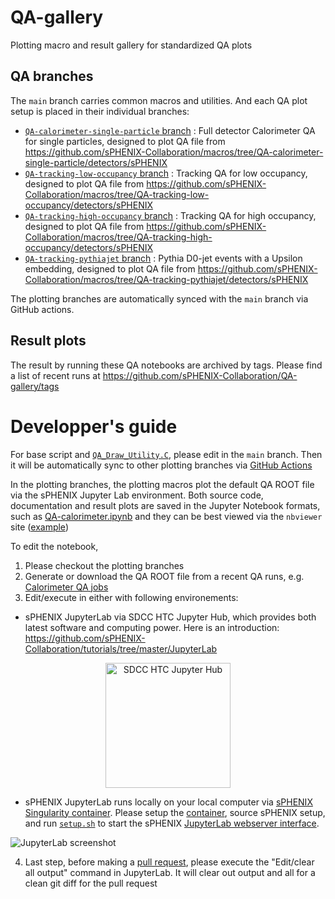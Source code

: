 # QA-gallery

Plotting macro and result gallery for standardized QA plots

## QA branches

The `main` branch carries common macros and utilities. And each QA plot setup is placed in their individual branches: 

* [`QA-calorimeter-single-particle` branch](https://github.com/sPHENIX-Collaboration/QA-gallery/tree/QA-calorimeter-single-particle ) : Full detector Calorimeter QA for single particles, designed to plot QA file from https://github.com/sPHENIX-Collaboration/macros/tree/QA-calorimeter-single-particle/detectors/sPHENIX
* [`QA-tracking-low-occupancy` branch](https://github.com/sPHENIX-Collaboration/QA-gallery/tree/QA-tracking-low-occupancy ) : Tracking QA for low occupancy, designed to plot QA file from https://github.com/sPHENIX-Collaboration/macros/tree/QA-tracking-low-occupancy/detectors/sPHENIX
* [`QA-tracking-high-occupancy` branch](https://github.com/sPHENIX-Collaboration/QA-gallery/tree/QA-tracking-high-occupancy ) : Tracking QA for high occupancy, designed to plot QA file from https://github.com/sPHENIX-Collaboration/macros/tree/QA-tracking-high-occupancy/detectors/sPHENIX
* [`QA-tracking-pythiajet` branch](https://github.com/sPHENIX-Collaboration/QA-gallery/tree/QA-tracking-pythiajet ) : Pythia D0-jet events with a Upsilon embedding, designed to plot QA file from https://github.com/sPHENIX-Collaboration/macros/tree/QA-tracking-pythiajet/detectors/sPHENIX

The plotting branches are automatically synced with the `main` branch via GitHub actions. 

## Result plots

The result by running these QA notebooks are archived by tags. Please find a list of recent runs at https://github.com/sPHENIX-Collaboration/QA-gallery/tags 

# Developper's guide

For base script and [`QA_Draw_Utility.C`](QA_Draw_Utility.C), please edit in the `main` branch. Then it will be automatically sync to other plotting branches via [GitHub Actions](https://github.com/sPHENIX-Collaboration/QA-gallery/actions)

In the plotting branches, the plotting macros plot the default QA ROOT file via the sPHENIX Jupyter Lab environment. Both source code, documentation and result plots are saved in the Jupyter Notebook formats, such as [QA-calorimeter.ipynb](https://github.com/sPHENIX-Collaboration/QA-gallery/blob/QA-calorimeter-single-particle/QA-calorimeter.ipynb) and they can be best viewed via the `nbviewer` site ([example](http://nbviewer.ipython.org/github/sPHENIX-Collaboration/QA-gallery/blob/cb340543f08c4351fcf5787de1c495419ea2debd/QA-calorimeter.ipynb))

To edit the notebook, 
1. Please checkout the plotting branches
2. Generate or download the QA ROOT file from a recent QA runs, e.g. [Calorimeter QA jobs](https://web.sdcc.bnl.gov/jenkins-sphenix/job/sPHENIX/job/test-calo-single-qa/)
3. Edit/execute in either with following environements: 

* sPHENIX JupyterLab via SDCC HTC Jupyter Hub, which provides both latest software and computing power. Here is an introduction: https://github.com/sPHENIX-Collaboration/tutorials/tree/master/JupyterLab

<p  align="center">
<a href = "https://jupyter.sdcc.bnl.gov/jupyterhub/htc"><img  src="https://jupyter.sdcc.bnl.gov/images/jupyterhub-logo-card-htc.png" alt="SDCC HTC Jupyter Hub"
	title="SDCC HTC Jupyter Hub" height="200" />
</a></p>

* sPHENIX JupyterLab runs locally on your local computer via [sPHENIX Singularity container](https://github.com/sPHENIX-Collaboration/Singularity). Please setup the [container](https://github.com/sPHENIX-Collaboration/Singularity), source sPHENIX setup, and run [`setup.sh`](https://github.com/sPHENIX-Collaboration/QA-gallery/blob/QA-calorimeter-single-particle/setup.sh) to start the sPHENIX [JupyterLab webserver interface](https://jupyterlab.readthedocs.io/). 

![JupyterLab screenshot](material/JupyterLab-screenshot.png)

4. Last step, before making a [pull request](https://docs.github.com/en/github/collaborating-with-issues-and-pull-requests/creating-a-pull-request), please execute the "Edit/clear all output" command in JupyterLab. It will clear out output and all for a clean git diff for the pull request
